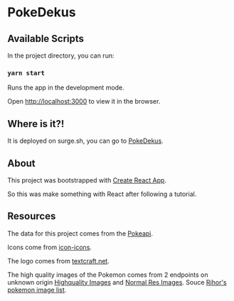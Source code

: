 # PokeDekus

## Available Scripts

In the project directory, you can run:

### `yarn start`

Runs the app in the development mode.

Open [http://localhost:3000](http://localhost:3000) to view it in the browser.

## Where is it?!

It is deployed on surge.sh, you can go to [PokeDekus](http://www.heavenly-beggar.surge.sh).

## About

This project was bootstrapped with [Create React App](https://github.com/facebook/create-react-app).

So this was make something with React after following a tutorial.

## Resources

The data for this project comes from the [Pokeapi](https://pokeapi.co/).

Icons come from [icon-icons](https://icon-icons.com/icon/pokemon-go-play-game-cinema-film-movie/69163).

The logo comes from [textcraft.net](https://textcraft.net/style/Textcraft/pokemon).

The high quality images of the Pokemon comes from 2 endpoints on unknown origin [Highquality Images](https://assets.pokemon.com/assets/cms2/img/pokedex/full/001.png) and [Normal Res Images](https://assets.pokemon.com/assets/cms2/img/pokedex/detail/001.png). Souce [Rihor's pokemon image list](https://github.com/rihor/pokemon-image-list).
